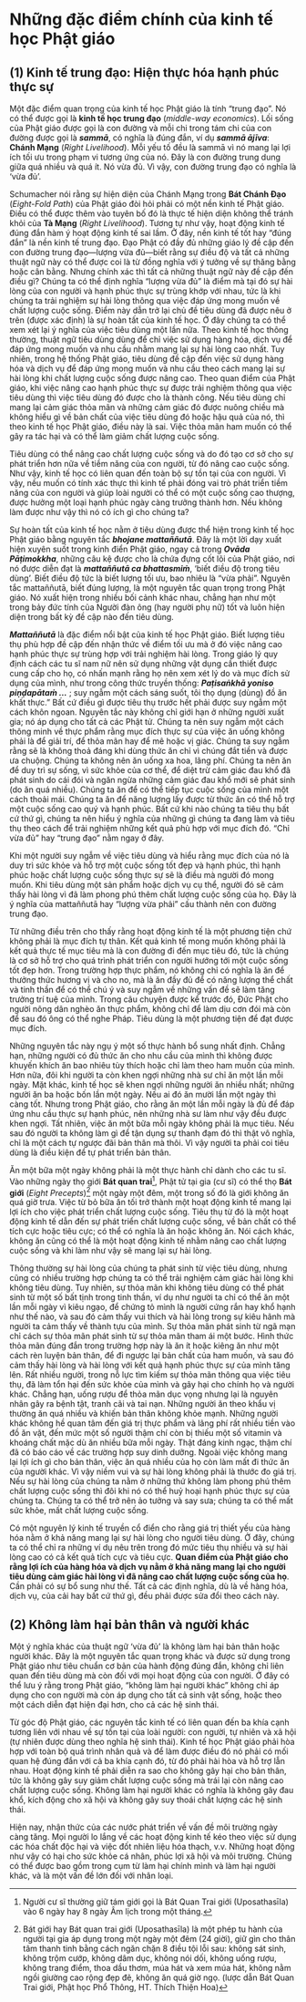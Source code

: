 # Những đặc điểm chính của kinh tế học Phật giáo

## (1) Kinh tế trung đạo: Hiện thực hóa hạnh phúc thực sự

Một đặc điểm quan trọng của kinh tế học Phật giáo là tính “trung đạo”. Nó có thể được gọi là **kinh tế học trung đạo** (*middle-way economics*). Lối sống của Phật giáo được gọi là con đường và mỗi chi trong tám chi của con đường được gọi là ***sammā***, có nghĩa là đúng đắn, ví dụ ***sammā ājīva***: **Chánh Mạng** (*Right Livelihood*). Mỗi yếu tố đều là sammā vì nó mang lại lợi ích tối ưu trong phạm vi tương ứng của nó. Đây là con đường trung dung giữa quá nhiều và quá ít. Nó vừa đủ. Vì vậy, con đường trung đạo có nghĩa là ‘vừa đủ’.

Schumacher nói rằng sự hiện diện của Chánh Mạng trong **Bát Chánh Đạo** (*Eight-Fold Path*) của Phật giáo đòi hỏi phải có một nền kinh tế Phật giáo. Điều có thể được thêm vào tuyên bố đó là thực tế hiện diện không thể tránh khỏi của **Tà Mạng** (*Right Livelihood*). Tương tự như vậy, hoạt động kinh tế đúng đắn hàm ý hoạt động kinh tế sai lầm. Ở đây, nền kinh tế tốt hay “đúng đắn” là nền kinh tế trung đạo. Đạo Phật có đầy đủ những giáo lý đề cập đến con đường trung đạo&mdash;lượng vừa đủ&mdash;biết rằng sự điều độ và tất cả những thuật ngữ này có thể được coi là từ đồng nghĩa với ý tưởng về sự thăng bằng hoặc cân bằng. Nhưng chính xác thì tất cả những thuật ngữ này đề cập đến điều gì? Chúng ta có thể định nghĩa “lượng vừa đủ” là điểm mà tại đó sự hài lòng của con người và hạnh phúc thực sự trùng khớp với nhau, tức là khi chúng ta trải nghiệm sự hài lòng thông qua việc đáp ứng mong muốn về chất lượng cuộc sống. Điểm này dẫn trở lại chủ đề tiêu dùng đã được nêu ở trên (được xác định) là sự hoàn tất của kinh tế học. Ở đây chúng ta có thể xem xét lại ý nghĩa của việc tiêu dùng một lần nữa. Theo kinh tế học thông thường, thuật ngữ tiêu dùng dùng để chỉ việc sử dụng hàng hóa, dịch vụ để đáp ứng mong muốn và nhu cầu nhằm mang lại sự hài lòng cao nhất. Tuy nhiên, trong hệ thống Phật giáo, tiêu dùng đề cập đến việc sử dụng hàng hóa và dịch vụ để đáp ứng mong muốn và nhu cầu theo cách mang lại sự hài lòng khi chất lượng cuộc sống được nâng cao. Theo quan điểm của Phật giáo, khi việc nâng cao hạnh phúc thực sự được trải nghiệm thông qua việc tiêu dùng thì việc tiêu dùng đó được cho là thành công. Nếu tiêu dùng chỉ mang lại cảm giác thỏa mãn và những cảm giác đó được nuông chiều mà không hiểu gì về bản chất của việc tiêu dùng đó hoặc hậu quả của nó, thì theo kinh tế học Phật giáo, điều này là sai. Việc thỏa mãn ham muốn có thể gây ra tác hại và có thể làm giảm chất lượng cuộc sống.

Tiêu dùng có thể nâng cao chất lượng cuộc sống và do đó tạo cơ sở cho sự phát triển hơn nữa về tiềm năng của con người, từ đó nâng cao cuộc sống. Như vậy, kinh tế học có liên quan đến toàn bộ sự tồn tại của con người. Vì vậy, nếu muốn có tính xác thực thì kinh tế phải đóng vai trò phát triển tiềm năng của con người và giúp loài người có thể có một cuộc sống cao thượng, được hưởng một loại hạnh phúc ngày càng trưởng thành hơn. Nếu không làm được như vậy thì nó có ích gì cho chúng ta?

Sự hoàn tất của kinh tế học nằm ở tiêu dùng được thể hiện trong kinh tế học Phật giáo bằng nguyên tắc ***bhojane mattaññutā***. Đây là một lời dạy xuất hiện xuyên suốt trong kinh điển Phật giáo, ngay cả trong ***Ovāda Pāṭimokkha***, những câu
kệ được cho là chứa đựng cốt lõi của Phật giáo, nơi nó được diễn đạt là ***mattaññutā ca bhattasmiṁ***, ‘biết điều độ trong tiêu dùng’. Biết điều độ tức là biết lượng tối ưu, bao nhiêu là “vừa phải”. Nguyên tắc mattaññutā, biết đúng lượng, là một nguyên tắc quan trọng trong Phật giáo. Nó xuất hiện trong nhiều bối cảnh khác nhau, chẳng hạn như một trong bảy đức tính của Người đàn ông (hay người phụ nữ) tốt và luôn hiện diện trong bất kỳ đề cập nào đến tiêu dùng. 

***Mattaññutā*** là đặc điểm nổi bật của kinh tế học Phật giáo. Biết lượng tiêu thụ phù hợp đề cập đến nhận thức về điểm tối ưu mà ở đó việc nâng cao hạnh phúc thực sự trùng hợp với trải nghiệm hài lòng. Trong giáo lý quy định cách các tu sĩ nam nữ nên sử dụng những vật dụng cần thiết được cung cấp cho họ, có nhấn mạnh rằng họ nên xem xét lý do và mục đích sử dụng của mình, như trong công thức truyền thống: ***Paṭisaṅkhā yoniso piṇḍapātaṁ ...*** ; suy ngẫm một cách sáng suốt, tôi thọ dụng (dùng) đồ ăn khất thực.” Bất cứ điều gì được tiêu thụ trước hết phải được suy ngẫm một cách khôn ngoan. Nguyên tắc này không chỉ giới hạn ở những người xuất gia; nó áp dụng cho tất cả các Phật tử. Chúng ta nên suy ngẫm một cách thông minh về thực phẩm rằng mục đích thực sự của việc ăn uống không phải là để giải trí, để thỏa mãn hay để mê hoặc vị giác. Chúng ta suy ngẫm rằng sẽ là không thoả đáng khi dùng thức ăn chỉ vì chúng đắt tiền và được ưa chuộng. Chúng ta không nên ăn uống xa hoa, lãng phí. Chúng ta nên ăn để duy trì sự sống, vì sức khỏe của cơ thể, để diệt trừ cảm giác đau khổ đã phát sinh do cái đói và ngăn ngừa những cảm giác đau khổ mới sẽ phát sinh (do ăn quá nhiều). Chúng ta ăn để có thể tiếp tục cuộc sống của mình một cách thoải mái. Chúng ta ăn để năng lượng lấy được từ thức ăn có thể hỗ trợ một cuộc sống cao quý và hạnh phúc. Bất cứ khi nào chúng ta tiêu thụ bất cứ thứ gì, chúng ta nên hiểu ý nghĩa của những gì chúng ta đang làm và tiêu thụ theo cách để trải nghiệm những kết quả phù hợp với mục đích đó. “Chỉ vừa đủ” hay “trung đạo” nằm ngay ở đây.
   
Khi một người suy ngẫm về việc tiêu dùng và hiểu rằng mục đích của nó là duy trì sức khỏe và hỗ trợ một cuộc sống tốt đẹp và hạnh phúc, thì hạnh phúc hoặc chất lượng cuộc sống thực sự sẽ là điều mà người đó mong muốn. Khi tiêu dùng một sản phẩm hoặc dịch vụ cụ thể, người đó sẽ cảm thấy hài lòng vì đã làm phong phú thêm chất lượng cuộc sống của họ. Đây là ý nghĩa của mattaññutā hay “lượng vừa phải” cấu thành nên con đường trung đạo.

Từ những điều trên cho thấy rằng hoạt động kinh tế là một phương tiện chứ không phải là mục đích tự thân. Kết quả kinh tế mong muốn không phải là kết quả thực tế mục tiêu mà là con đường đi đến mục tiêu đó, tức là chúng là cơ sở hỗ trợ cho quá trình phát triển con người hướng tới một cuộc sống tốt đẹp hơn. Trong trường hợp thực phẩm, nó không chỉ có nghĩa là ăn để thưởng thức hương vị và cho no, mà là ăn đầy đủ để có năng lượng thể chất và tinh thần để có thể chú ý và suy ngẫm về những vấn đề sẽ làm tăng trưởng trí tuệ của mình. Trong câu chuyện được kể trước đó, Đức Phật cho người nông dân nghèo ăn thực phẩm, không chỉ để làm dịu cơn đói mà còn để sau đó ông có thể nghe Pháp. Tiêu dùng là một phương tiện để đạt được mục đích.

Những nguyên tắc này ngụ ý một số thực hành bổ sung nhất định. Chẳng hạn, những người có đủ thức ăn cho nhu cầu của mình thì không được khuyến khích ăn bao nhiêu tùy thích hoặc chỉ làm theo ham muốn của mình. Hơn nữa, đôi khi người ta còn khen ngợi những nhà sư chỉ ăn một lần mỗi ngày. Mặt khác, kinh tế học sẽ khen ngợi những người ăn nhiều nhất; những người ăn ba hoặc bốn lần một ngày. Nếu ai đó ăn mười lần một ngày thì càng tốt. Nhưng trong Phật giáo, cho rằng ăn một lần mỗi ngày là đủ để đáp ứng nhu cầu thực sự hạnh phúc, nên những nhà sư làm như vậy đều được khen ngợi. Tất nhiên, việc ăn một bữa mỗi ngày không phải là mục tiêu. Nếu sau đó người ta không làm gì để tận dụng sự thanh đạm đó thì thật vô nghĩa, chỉ là một cách tự ngược đãi bản thân mà thôi. Vì vậy người ta phải coi tiêu dùng là điều kiện để tự phát triển bản thân.

Ăn một bữa một ngày không phải là một thực hành chỉ dành cho các tu sĩ. Vào những ngày thọ giới **Bát quan trai**[^1], Phật tử tại gia (cư sĩ) có thể thọ **Bát giới** (*Eight Precepts*)[^2] một ngày một đêm, một trong số đó là giới không ăn quá giờ trưa. Việc từ bỏ bữa ăn tối trở thành một hoạt động kinh tế mang lại lợi ích cho việc phát triển chất lượng cuộc sống. Tiêu thụ từ đó là một hoạt động kinh tế dẫn đến sự phát triển chất lượng cuộc sống, về bản chất có thể tích cực hoặc tiêu cực; có thể có nghĩa là ăn hoặc không ăn. Nói cách khác, không ăn cũng có thể là một hoạt động kinh tế nhằm nâng cao chất lượng cuộc sống và khi làm như vậy sẽ mang lại sự hài lòng.

[^1]:

    Người cư sĩ thường giữ tám giới gọi là Bát Quan Trai giới (Uposathasīla) vào 6 ngày hay 8 ngày Âm lịch trong một tháng.

[^2]:
    
    Bát giới hay Bát quan trai giới (Uposathasīla) là một phép tu hành của người tại gia áp dụng trong một ngày một đêm (24 giời), giữ gìn cho thân tâm thanh tinh bằng cách ngăn chặn 8 điều tội lỗi sau: không sát sinh, không trộm cướp, không dâm dục, không nói dối, không uống rượu, không trang điểm, thoa dầu thơm, múa hát và xem múa hát, không nằm ngồi giường cao rộng đẹp đẽ, không ăn quá giờ ngọ. (lược dẫn Bát Quan Trai giới, Phật học Phổ Thông, HT. Thích Thiện Hoa)

Thông thường sự hài lòng của chúng ta phát sinh từ việc tiêu dùng, nhưng cũng có nhiều trường hợp chúng ta có thể trải nghiệm cảm giác hài lòng khi không tiêu dùng. Tuy nhiên, sự thỏa mãn khi không tiêu dùng có thể phát sinh từ một số bất tịnh trong tinh thần, ví dụ như người ta chỉ có thể ăn một lần mỗi ngày vì kiêu ngạo, để chứng tỏ mình là người cứng rắn hay khổ hạnh như thế nào, và sau đó cảm thấy vui thích và hài lòng trong sự kiêu hãnh mà người ta cảm thấy về thành tựu của mình. Sự thỏa mãn phát sinh từ ngã mạn chỉ cách sự thỏa mãn phát sinh từ sự thỏa mãn tham ái một bước. Hình thức thỏa mãn đúng đắn trong trường hợp này là ăn ít hoặc kiêng ăn như một cách rèn luyện bản thân, để đi ngược lại bản chất của ham muốn, và sau đó cảm thấy hài lòng và hài lòng với kết quả hạnh phúc thực sự của mình tăng lên. Rất nhiều người, trong nỗ lực tìm kiếm sự thỏa mãn thông qua việc tiêu thụ, đã làm tổn hại đến sức khỏe của mình và gây hại cho chính họ và người khác. Chẳng hạn, uống rượu để thỏa mãn dục vọng nhưng lại là nguyên nhân gây ra bệnh tật, tranh cãi và tai nạn. Những người ăn theo khẩu vị thường ăn quá nhiều và khiến bản thân không khỏe mạnh. Những người khác không hề quan tâm đến giá trị thực phẩm và lãng phí rất nhiều tiền vào đồ ăn vặt, đến mức một số người thậm chí còn bị thiếu một số vitamin và khoáng chất mặc dù ăn nhiều bữa mỗi ngày. Thật đáng kinh ngạc, thậm chí đã có báo cáo về các trường hợp suy dinh dưỡng. Ngoài việc không mang lại lợi ích gì cho bản thân, việc ăn quá nhiều của họ còn làm mất đi thức ăn của người khác. Vì vậy niềm vui và sự hài lòng không phải là thước đo giá trị. Nếu sự hài lòng của chúng ta nằm ở những thứ không làm phong phú thêm chất lượng cuộc sống thì đôi khi nó có thể huỷ hoại hạnh phúc thực sự của chúng ta. Chúng ta có thể trở nên ảo tưởng và say sưa; chúng ta có thể mất sức khỏe, mất chất lượng cuộc sống.

Có một nguyên lý kinh tế truyền cổ điển cho rằng giá trị thiết yếu của hàng hóa nằm ở khả năng mang lại sự hài lòng cho người tiêu dùng. Ở đây, chúng ta có thể chỉ ra những ví dụ nêu trên trong đó mức tiêu thụ nhiều và sự hài lòng cao có cả kết quả tích cực và tiêu cực. **Quan điểm của Phật giáo cho rằng lợi ích của hàng hóa và dịch vụ nằm ở khả năng mang lại cho người tiêu dùng cảm giác hài lòng vì đã nâng cao chất lượng cuộc sống của họ**. Cần phải có sự bổ sung như thế. Tất cả các định nghĩa, dù là về hàng hóa, dịch vụ, của cải hay bất cứ thứ gì, đều phải được sửa đổi theo cách này.

## (2) Không làm hại bản thân và người khác

Một ý nghĩa khác của thuật ngữ ‘vừa đủ’ là không làm hại bản thân hoặc người khác. Đây là một nguyên tắc quan trọng khác và được sử dụng trong Phật giáo như tiêu chuẩn cơ bản của hành động đúng đắn, không chỉ liên quan đến tiêu dùng mà còn đối với mọi hoạt động của con người. Ở đây có thể lưu ý rằng trong Phật giáo, “không làm hại người khác” không chỉ áp dụng cho con người mà còn áp dụng cho tất cả sinh vật sống, hoặc theo một cách diễn đạt hiện đại hơn, cho cả các hệ sinh thái.

Từ góc độ Phật giáo, các nguyên tắc kinh tế có liên quan đến ba khía cạnh tương liên với nhau về sự tồn tại của loài người: con người, tự nhiên và xã hội (tự nhiên được dùng theo nghĩa hệ sinh thái). Kinh tế học Phật giáo phải hòa hợp với toàn bộ quá trình nhân quả và để làm được điều đó nó phải có mối quan hệ đúng đắn với cả ba khía cạnh đó, từ đó phải hài hòa và hỗ trợ lẫn nhau. Hoạt động kinh tế phải diễn ra sao cho không gây hại cho bản thân, tức là không gây suy giảm chất lượng cuộc sống mà trái lại còn nâng cao chất lượng cuộc sống. Không làm hại người khác có nghĩa là không gây đau khổ, kích động cho xã hội và không gây suy thoái chất lượng các hệ sinh thái.

Hiện nay, nhận thức của các nước phát triển về vấn đề môi trường ngày càng tăng. Mọi người lo lắng về các hoạt động kinh tế kéo theo việc sử dụng các hóa chất độc hại và việc đốt nhiên liệu hóa thạch, v.v. Những hoạt động như vậy có hại cho sức khỏe cá nhân, phúc lợi xã hội và môi trường. Chúng có thể được bao gồm trong cụm từ làm hại chính mình và làm hại người khác, và là một vấn đề lớn đối với nhân loại.